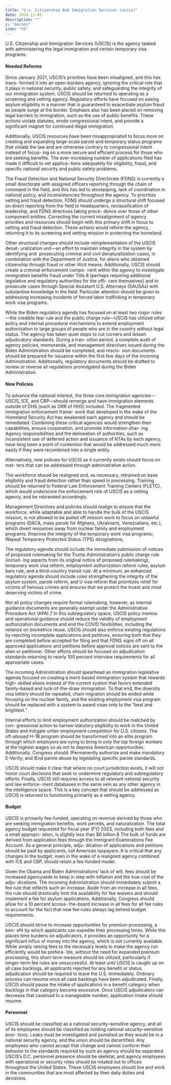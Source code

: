 ```yaml
---
title: "U.s. Citizenship And Immigration Services (uscis)"
date: 2024-11-01
description: ""
c: "maroon"
icon: "US"
---
```



U.S. Citizenship and Immigration Services (USCIS) is the agency tasked with
administering the legal immigration and certain temporary visa programs.


#### Needed Reforms

Since January 2021, USCIS’s priorities have been misaligned, and this has trans-
formed it into an open-borders agency, ignoring the critical role that it plays in
national security, public safety, and safeguarding the integrity of our immigration
system. USCIS should be returned to operating as a screening and vetting agency.
Regulatory efforts have focused on easing asylum eligibility in a manner that is
guaranteed to exacerbate asylum fraud as people surge at the border. Emphasis
also has been placed on removing legal barriers to immigration, such as the use
of public benefits. These actions violate statutes, erode congressional intent, and
provide a significant magnet for continued illegal immigration.

Additionally, USCIS resources have been misappropriated to focus more on
creating and expanding large-scale parole and temporary status programs that
violate the law and are otherwise contrary to congressional intent instead of focus-
ing on a more secure and efficient process for those who are seeking benefits. The
ever-increasing number of applications filed has made it difficult to vet applica-
tions adequately for eligibility, fraud, and specific national security and public
safety problems.

The Fraud Detection and National Security Directorate (FDNS) is currently a
small directorate with assigned officers reporting through the chain of command in
the field, and this has led to stovepiping, lack of coordination in national policy, and
inconsistencies throughout the agency. To prioritize vetting and fraud detection,
FDNS should undergo a structural shift focused on direct reporting from the field
to headquarters, reclassification of leadership, and FDNS directives taking prece-
dence over those of other component entities. Correcting the current misalignment
of agency priorities and resources should begin with this primary shift in focus to
vetting and fraud detection. These actions would reform the agency, returning it
to its screening and vetting mission in protecting the homeland.

Other structural changes should include reimplementation of the USCIS denat-
uralization unit—an effort to maintain integrity in the system by identifying and
﻿
prosecuting criminal and civil denaturalization cases, in combination with the
Department of Justice, for aliens who obtained citizenship through fraud or other
illicit means. Additionally, USCIS should create a criminal enforcement compo-
nent within the agency to investigate immigration benefits fraud under Title 8
(perhaps requiring additional legislative and regulatory authorities for the offi-
cers themselves) and to prosecute cases through Special Assistant U.S. Attorneys
(SAUSAs) with substantive knowledge in the field. Particular attention should be
given to addressing increasing incidents of forced labor trafficking in temporary
work visa programs.

While the Biden regulatory agenda has focused on at least two major rules—the
credible fear rule and the public charge rule—USCIS has utilized other policy and
internal procedural mechanisms to extend employment authorization to large
groups of people who are in the country without legal status. The agency has
taken quiet steps to cut corners and lessen adjudicatory standards. During a tran-
sition period, a complete audit of agency policies, memoranda, and management
directives issued during the Biden Administration should be completed, and rescis-
sion documents should be prepared for issuance within the first few days of the
incoming Administration. Additionally, regulatory documents should be drafted
to review or reverse all regulations promulgated during the Biden Administration.

#### New Policies

To advance the national interest, the three core immigration agencies—USCIS,
ICE, and CBP—should remerge and have immigration elements outside of DHS
(such as ORR of HHS) included. The fragmented immigration enforcement frame-
work that developed in the wake of the Homeland Security Act has weakened
each agency and should be remediated. Combining these critical agencies would
strengthen their capabilities, ensure cooperation, and promote information-shar-
ing. Agency responsibilities and the delineation of authorities, such as inconsistent
use of deferred action and issuance of NTAs by each agency, have long been a point
of contention that would be addressed much more easily if they were recombined
into a single entity.

Alternatively, new policies for USCIS as it currently exists should focus on mat-
ters that can be addressed through administrative action.

The workforce should be realigned and, as necessary, retrained on base
eligibility and fraud detection rather than speed in processing.
Training should be returned to Federal Law Enforcement Training Centers
(FLETC), which would underscore the enforcement role of USCIS as a
vetting agency, and be rebranded accordingly.


Management Directives and policies should realign to ensure that the
workforce, while adaptable and able to handle the bulk of the USCIS mission,
is not allowed to be pulled off mission work to focus on unlawful programs
(DACA, mass parole for Afghans, Ukrainians, Venezuelans, etc.), which
divert resources away from nuclear family and employment programs.
lImprove the integrity of the temporary work visa programs;
lRepeal Temporary Protected Status (TPS) designations;


The regulatory agenda should include the immediate submission of notices of
proposed rulemaking for the Trump Administration’s public charge rule (includ-
ing aspects from its original notice of proposed rulemaking), temporary work
visa reform, employment authorization reform rules, asylum bars rule, and a
third-country transit rule. At a minimum, an enhanced regulatory agenda should
include rules strengthening the integrity of the asylum system, parole reform, and
U visa reform that prioritizes relief for victims of heinous crimes and ensures that
we protect the truest and most deserving victims of crime.

Not all policy changes require formal rulemaking, however, as internal guidance
documents are generally exempt under the Administrative Procedure Act (APA).7
In this subregulatory space, USCIS policy memos and operational guidance should
reduce the validity of employment authorization documents and end the COVID
flexibilities, including the reliance on biometrics reuse. USCIS should also enforce
existing regulations by rejecting incomplete applications and petitions, ensuring
both that they are completed before accepted for filing and that FDNS signs off on
all approved applications and petitions before approval notices are sent to the alien
or petitioner. Other efforts should be focused on adjudication standards returning
to nearly 100 percent interview requirements for all appropriate cases.

The incoming Administration should spearhead an immigration legislative
agenda focused on creating a merit-based immigration system that rewards high-
skilled aliens instead of the current system that favors extended family–based and
luck-of-the-draw immigration. To that end, the diversity visa lottery should be
repealed, chain migration should be ended while focusing on the nuclear family,
and the existing employment visa program should be replaced with a system to
award visas only to the “best and brightest.”

Internal efforts to limit employment authorization should be matched by con-
gressional action to narrow statutory eligibility to work in the United States and
mitigate unfair employment competition for U.S. citizens. The oft-abused H-1B
program should be transformed into an elite program through which employers
are vying to bring in only the top foreign workers at the highest wages so as not to
depress American opportunities. Additionally, Congress should:
lPermanently authorize and make mandatory E-Verify; and
lEnd parole abuse by legislating specific parole standards.

USCIS should make it clear that where no court jurisdiction exists, it will not
honor court decisions that seek to undermine regulatory and subregulatory efforts.
Finally, USCIS still requires access to all relevant national security and law enforce-
ment databases in the same vein as any other agency in the intelligence space. This
is a key concept that should be addressed as USCIS is returned to functioning
primarily as a vetting agency.


#### Budget

USCIS is primarily fee-funded, operating on revenue derived by those who are
seeking immigration benefits, work permits, and naturalization. The total agency
budget requested for fiscal year (FY) 2023, including both fees and a small appropri-
ation, is slightly less than $6 billion.8 The bulk of funds are derived from application
fees through the Immigrant Examinations Fee Account. As a general principle, adju-
dication of applications and petitions should be paid by applicants, not American
taxpayers. It is critical that any changes in the budget, even in the wake of a realigned
agency combined with ICE and CBP, should retain a fee-funded model.

Given the Obama and Biden Administrations’ lack of will, fees should be
increased agencywide to keep in step with inflation and the true cost of the adju-
dications. The incoming Administration should immediately submit a fee rule
that reflects such an increase. Aside from an increase in all fees, the rule should
drastically limit the availability for fee waivers and should implement a fee for
asylum applications. Additionally, Congress should allow for a 10 percent across-
the-board increase in all fees for all fee rules to account for the fact that new fee
rules always lag behind budget requirements.

USCIS should strive to increase opportunities for premium processing, a ben-
efit by which applicants can expedite their processing times. While this places
time burdens on adjudicators, it provides an opportunity for a significant influx
of money into the agency, which is not currently available. While simply raising
fees to the necessary levels to make the agency run efficiently would be prefera-
ble, without the need for expanded premium processing, this short-term measure
should be utilized, particularly if longer-term fee rules are unsuccessful.
At least until USCIS is caught up on all case backlogs, all applicants rejected for
any benefit or status adjudication should be required to leave the U.S. immediately.
Ordinary process can resume once all case backlogs have been adjudicated.
Finally, USCIS should pause the intake of applications in a benefit category
when backlogs in that category become excessive. Once USCIS adjudicators can
decrease that caseload to a manageable number, application intake should resume.


#### Personnel

USCIS should be classified as a national security–sensitive agency, and all of
its employees should be classified as holding national security–sensitive posi-
tions. Leaks must be investigated and punished as they would be in a national
security agency, and the union should be decertified. Any employees who cannot
accept that change and cannot conform their behavior to the standards required
by such an agency should be separated. USCIS’s D.C. personnel presence should
be skeletal, and agency employees with operational or security roles should be
rotated out to offices throughout the United States. These USCIS employees
should live and work in the communities that are most affected by their daily
duties and decisions.

